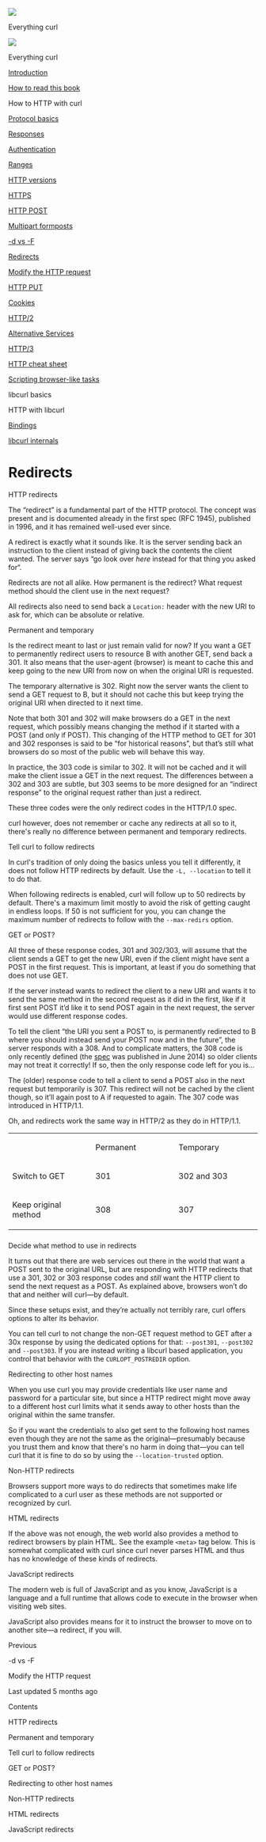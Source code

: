<a href="../index.html" class="link-a079aa82--primary-53a25e66--logoLink-10d08504"></a>

<img src="https://gblobscdn.gitbook.com/orgs%2F-LxuH0qSm4xO9nWfEBlB%2Favatar.png?alt=media" class="image-67b14f24--avatar-1c1d03ec" />

<span class="text-4505230f--UIH400-4e41e82a--textContentFamily-49a318e1--spaceNameText-677c2969">Everything curl</span>

<a href="../index.html" class="link-a079aa82--primary-53a25e66--logoLink-10d08504"></a>

<img src="https://gblobscdn.gitbook.com/orgs%2F-LxuH0qSm4xO9nWfEBlB%2Favatar.png?alt=media" class="image-67b14f24--avatar-1c1d03ec" />

<span class="text-4505230f--UIH400-4e41e82a--textContentFamily-49a318e1--spaceNameText-677c2969">Everything curl</span>

<a href="../index.html" class="navButton-94f2579c--navButtonClickable-161b88ca"><span class="text-4505230f--UIH300-2063425d--textContentFamily-49a318e1--navButtonLabel-14a4968f">Introduction</span></a>

<a href="../how-to-read.html" class="navButton-94f2579c--navButtonClickable-161b88ca"><span class="text-4505230f--UIH300-2063425d--textContentFamily-49a318e1--navButtonLabel-14a4968f">How to read this book</span></a>





<span class="text-4505230f--UIH300-2063425d--textContentFamily-49a318e1--navButtonLabel-14a4968f">How to HTTP with curl</span>

<a href="basics.html" class="navButton-94f2579c--pageItemWithChildrenNested-2c5d8183--navButtonClickable-161b88ca"><span class="text-4505230f--UIH300-2063425d--textContentFamily-49a318e1--navButtonLabel-14a4968f">Protocol basics</span></a>

<a href="response.html" class="navButton-94f2579c--pageItemWithChildrenNested-2c5d8183--navButtonClickable-161b88ca"><span class="text-4505230f--UIH300-2063425d--textContentFamily-49a318e1--navButtonLabel-14a4968f">Responses</span></a>

<a href="auth.html" class="navButton-94f2579c--pageItemWithChildrenNested-2c5d8183--navButtonClickable-161b88ca"><span class="text-4505230f--UIH300-2063425d--textContentFamily-49a318e1--navButtonLabel-14a4968f">Authentication</span></a>

<a href="ranges.html" class="navButton-94f2579c--pageItemWithChildrenNested-2c5d8183--navButtonClickable-161b88ca"><span class="text-4505230f--UIH300-2063425d--textContentFamily-49a318e1--navButtonLabel-14a4968f">Ranges</span></a>

<a href="versions.html" class="navButton-94f2579c--pageItemWithChildrenNested-2c5d8183--navButtonClickable-161b88ca"><span class="text-4505230f--UIH300-2063425d--textContentFamily-49a318e1--navButtonLabel-14a4968f">HTTP versions</span></a>

<a href="https.html" class="navButton-94f2579c--pageItemWithChildrenNested-2c5d8183--navButtonClickable-161b88ca"><span class="text-4505230f--UIH300-2063425d--textContentFamily-49a318e1--navButtonLabel-14a4968f">HTTPS</span></a>

<a href="post.html" class="navButton-94f2579c--pageItemWithChildrenNested-2c5d8183--navButtonClickable-161b88ca"><span class="text-4505230f--UIH300-2063425d--textContentFamily-49a318e1--navButtonLabel-14a4968f">HTTP POST</span></a>

<a href="multipart.html" class="navButton-94f2579c--pageItemWithChildrenNested-2c5d8183--navButtonClickable-161b88ca"><span class="text-4505230f--UIH300-2063425d--textContentFamily-49a318e1--navButtonLabel-14a4968f">Multipart formposts</span></a>

<a href="postvspost.html" class="navButton-94f2579c--pageItemWithChildrenNested-2c5d8183--navButtonClickable-161b88ca"><span class="text-4505230f--UIH300-2063425d--textContentFamily-49a318e1--navButtonLabel-14a4968f">-d vs -F</span></a>

<a href="redirects.html" class="navButton-94f2579c--pageItemWithChildrenNested-2c5d8183--navButtonClickable-161b88ca--navButtonOpened-6a88552e"><span class="text-4505230f--UIH300-2063425d--textContentFamily-49a318e1--navButtonLabel-14a4968f">Redirects</span></a>

<a href="requests.html" class="navButton-94f2579c--pageItemWithChildrenNested-2c5d8183--navButtonClickable-161b88ca"><span class="text-4505230f--UIH300-2063425d--textContentFamily-49a318e1--navButtonLabel-14a4968f">Modify the HTTP request</span></a>

<a href="put.html" class="navButton-94f2579c--pageItemWithChildrenNested-2c5d8183--navButtonClickable-161b88ca"><span class="text-4505230f--UIH300-2063425d--textContentFamily-49a318e1--navButtonLabel-14a4968f">HTTP PUT</span></a>

<a href="cookies.html" class="navButton-94f2579c--pageItemWithChildrenNested-2c5d8183--navButtonClickable-161b88ca"><span class="text-4505230f--UIH300-2063425d--textContentFamily-49a318e1--navButtonLabel-14a4968f">Cookies</span></a>

<a href="http2.html" class="navButton-94f2579c--pageItemWithChildrenNested-2c5d8183--navButtonClickable-161b88ca"><span class="text-4505230f--UIH300-2063425d--textContentFamily-49a318e1--navButtonLabel-14a4968f">HTTP/2</span></a>

<a href="altsvc.html" class="navButton-94f2579c--pageItemWithChildrenNested-2c5d8183--navButtonClickable-161b88ca"><span class="text-4505230f--UIH300-2063425d--textContentFamily-49a318e1--navButtonLabel-14a4968f">Alternative Services</span></a>

<a href="http3.html" class="navButton-94f2579c--pageItemWithChildrenNested-2c5d8183--navButtonClickable-161b88ca"><span class="text-4505230f--UIH300-2063425d--textContentFamily-49a318e1--navButtonLabel-14a4968f">HTTP/3</span></a>

<a href="cheatsheet.html" class="navButton-94f2579c--pageItemWithChildrenNested-2c5d8183--navButtonClickable-161b88ca"><span class="text-4505230f--UIH300-2063425d--textContentFamily-49a318e1--navButtonLabel-14a4968f">HTTP cheat sheet</span></a>

<a href="browserlike.html" class="navButton-94f2579c--pageItemWithChildrenNested-2c5d8183--navButtonClickable-161b88ca"><span class="text-4505230f--UIH300-2063425d--textContentFamily-49a318e1--navButtonLabel-14a4968f">Scripting browser-like tasks</span></a>

<span class="text-4505230f--UIH300-2063425d--textContentFamily-49a318e1--navButtonLabel-14a4968f">libcurl basics</span>

<span class="text-4505230f--UIH300-2063425d--textContentFamily-49a318e1--navButtonLabel-14a4968f">HTTP with libcurl</span>

<a href="../bindings.html" class="navButton-94f2579c--navButtonClickable-161b88ca"><span class="text-4505230f--UIH300-2063425d--textContentFamily-49a318e1--navButtonLabel-14a4968f">Bindings</span></a>

<a href="../internals.html" class="navButton-94f2579c--navButtonClickable-161b88ca"><span class="text-4505230f--UIH300-2063425d--textContentFamily-49a318e1--navButtonLabel-14a4968f">libcurl internals</span></a>

<a href="../bookindex.html" class="navButton-94f2579c--navButtonClickable-161b88ca"><span class="text-4505230f--UIH300-2063425d--textContentFamily-49a318e1--navButtonLabel-14a4968f"></span></a>





# <span class="text-4505230f--DisplayH900-bfb998fa--textContentFamily-49a318e1">Redirects</span>

<span class="text-4505230f--UIH300-2063425d--textUIFamily-5ebd8e40--text-8ee2c8b2"></span>

<span class="text-4505230f--UIH300-2063425d--textUIFamily-5ebd8e40--text-8ee2c8b2"></span>

<span class="text-4505230f--HeadingH700-04e1a2a3--textContentFamily-49a318e1"><span data-key="c62572553b454646a0e00b897154ce7e"><span data-offset-key="c62572553b454646a0e00b897154ce7e:0">HTTP redirects</span></span></span>

<span class="text-4505230f--TextH400-3033861f--textContentFamily-49a318e1"><span data-key="b8c7b4c03d714ee78a56cde7e316da47"><span data-offset-key="b8c7b4c03d714ee78a56cde7e316da47:0">The “redirect” is a fundamental part of the HTTP protocol. The concept was present and is documented already in the first spec (RFC 1945), published in 1996, and it has remained well-used ever since.</span></span></span>

<span class="text-4505230f--TextH400-3033861f--textContentFamily-49a318e1"><span data-key="f4072308cad04b4189ae98ba75ee4cd8"><span data-offset-key="f4072308cad04b4189ae98ba75ee4cd8:0">A redirect is exactly what it sounds like. It is the server sending back an instruction to the client instead of giving back the contents the client wanted. The server says “go look over </span><span data-offset-key="f4072308cad04b4189ae98ba75ee4cd8:1">_here_</span><span data-offset-key="f4072308cad04b4189ae98ba75ee4cd8:2"> instead for that thing you asked for“.</span></span></span>

<span class="text-4505230f--TextH400-3033861f--textContentFamily-49a318e1"><span data-key="c86e39c60551412d83ac2e68d418da13"><span data-offset-key="c86e39c60551412d83ac2e68d418da13:0">Redirects are not all alike. How permanent is the redirect? What request method should the client use in the next request?</span></span></span>

<span class="text-4505230f--TextH400-3033861f--textContentFamily-49a318e1"><span data-key="9b360b42e1ce4cec8044e305c7bcf2dd"><span data-offset-key="9b360b42e1ce4cec8044e305c7bcf2dd:0">All redirects also need to send back a </span><span data-offset-key="9b360b42e1ce4cec8044e305c7bcf2dd:1">`Location:`</span><span data-offset-key="9b360b42e1ce4cec8044e305c7bcf2dd:2"> header with the new URI to ask for, which can be absolute or relative.</span></span></span>

<span class="text-4505230f--HeadingH600-23f228db--textContentFamily-49a318e1"><span data-key="7f8257ee756642e9906d4424a863a415"><span data-offset-key="7f8257ee756642e9906d4424a863a415:0">Permanent and temporary</span></span></span>

<span class="text-4505230f--TextH400-3033861f--textContentFamily-49a318e1"><span data-key="c6d3a2dabc6a4562b675e60d09b37a19"><span data-offset-key="c6d3a2dabc6a4562b675e60d09b37a19:0">Is the redirect meant to last or just remain valid for now? If you want a GET to permanently redirect users to resource B with another GET, send back a 301. It also means that the user-agent (browser) is meant to cache this and keep going to the new URI from now on when the original URI is requested.</span></span></span>

<span class="text-4505230f--TextH400-3033861f--textContentFamily-49a318e1"><span data-key="d57f33cc2fb3466c9a763f75aabbf29d"><span data-offset-key="d57f33cc2fb3466c9a763f75aabbf29d:0">The temporary alternative is 302. Right now the server wants the client to send a GET request to B, but it should not cache this but keep trying the original URI when directed to it next time.</span></span></span>

<span class="text-4505230f--TextH400-3033861f--textContentFamily-49a318e1"><span data-key="f6706717bd8c4197a6584d3795acf277"><span data-offset-key="f6706717bd8c4197a6584d3795acf277:0">Note that both 301 and 302 will make browsers do a GET in the next request, which possibly means changing the method if it started with a POST (and only if POST). This changing of the HTTP method to GET for 301 and 302 responses is said to be “for historical reasons”, but that’s still what browsers do so most of the public web will behave this way.</span></span></span>

<span class="text-4505230f--TextH400-3033861f--textContentFamily-49a318e1"><span data-key="871a45bfde8f4b768e0114e9e15ecea3"><span data-offset-key="871a45bfde8f4b768e0114e9e15ecea3:0">In practice, the 303 code is similar to 302. It will not be cached and it will make the client issue a GET in the next request. The differences between a 302 and 303 are subtle, but 303 seems to be more designed for an “indirect response” to the original request rather than just a redirect.</span></span></span>

<span class="text-4505230f--TextH400-3033861f--textContentFamily-49a318e1"><span data-key="fbd0f089ff044adca7e1454f8353c6e0"><span data-offset-key="fbd0f089ff044adca7e1454f8353c6e0:0">These three codes were the only redirect codes in the HTTP/1.0 spec.</span></span></span>

<span class="text-4505230f--TextH400-3033861f--textContentFamily-49a318e1"><span data-key="5cf88f23cb2a42e896140137305da78e"><span data-offset-key="5cf88f23cb2a42e896140137305da78e:0">curl however, does not remember or cache any redirects at all so to it, there's really no difference between permanent and temporary redirects.</span></span></span>

<span class="text-4505230f--HeadingH600-23f228db--textContentFamily-49a318e1"><span data-key="bbfce4e93c654fc4b188edb0f4e58dee"><span data-offset-key="bbfce4e93c654fc4b188edb0f4e58dee:0">Tell curl to follow redirects</span></span></span>

<span class="text-4505230f--TextH400-3033861f--textContentFamily-49a318e1"><span data-key="ffd99389af1443aaab26537e2a2a059a"><span data-offset-key="ffd99389af1443aaab26537e2a2a059a:0">In curl's tradition of only doing the basics unless you tell it differently, it does not follow HTTP redirects by default. Use the </span><span data-offset-key="ffd99389af1443aaab26537e2a2a059a:1">`-L, --location`</span><span data-offset-key="ffd99389af1443aaab26537e2a2a059a:2"> to tell it to do that.</span></span></span>

<span class="text-4505230f--TextH400-3033861f--textContentFamily-49a318e1"><span data-key="1ed679f972ce42eb97d009f22fb88ba2"><span data-offset-key="1ed679f972ce42eb97d009f22fb88ba2:0">When following redirects is enabled, curl will follow up to 50 redirects by default. There's a maximum limit mostly to avoid the risk of getting caught in endless loops. If 50 is not sufficient for you, you can change the maximum number of redirects to follow with the </span><span data-offset-key="1ed679f972ce42eb97d009f22fb88ba2:1">`--max-redirs`</span><span data-offset-key="1ed679f972ce42eb97d009f22fb88ba2:2"> option.</span></span></span>

<span class="text-4505230f--HeadingH600-23f228db--textContentFamily-49a318e1"><span data-key="3dc7d10977704de8b2ab8c995c77f47a"><span data-offset-key="3dc7d10977704de8b2ab8c995c77f47a:0">GET or POST?</span></span></span>

<span class="text-4505230f--TextH400-3033861f--textContentFamily-49a318e1"><span data-key="cb963975ed354b6f92ea032f486dc2e7"><span data-offset-key="cb963975ed354b6f92ea032f486dc2e7:0">All three of these response codes, 301 and 302/303, will assume that the client sends a GET to get the new URI, even if the client might have sent a POST in the first request. This is important, at least if you do something that does not use GET.</span></span></span>

<span class="text-4505230f--TextH400-3033861f--textContentFamily-49a318e1"><span data-key="8a53464f1cbe47dab8ab6099f89daa59"><span data-offset-key="8a53464f1cbe47dab8ab6099f89daa59:0">If the server instead wants to redirect the client to a new URI and wants it to send the same method in the second request as it did in the first, like if it first sent POST it’d like it to send POST again in the next request, the server would use different response codes.</span></span></span>

<span class="text-4505230f--TextH400-3033861f--textContentFamily-49a318e1"><span data-key="4123e6ce5b7f475f90b1b4906a3bc35b"><span data-offset-key="4123e6ce5b7f475f90b1b4906a3bc35b:0">To tell the client “the URI you sent a POST to, is permanently redirected to B where you should instead send your POST now and in the future”, the server responds with a 308. And to complicate matters, the 308 code is only recently defined (the </span></span><a href="https://tools.ietf.org/html/rfc7238#section-3" class="link-a079aa82--primary-53a25e66--link-faf6c434"><span data-key="3a6828f78d6e4a79a06658c7a66038d1"><span data-offset-key="3a6828f78d6e4a79a06658c7a66038d1:0">spec</span></span></a><span data-key="dd07cf89032d402d9b420dc1aa3cd803"><span data-offset-key="dd07cf89032d402d9b420dc1aa3cd803:0"> was published in June 2014) so older clients may not treat it correctly! If so, then the only response code left for you is…</span></span></span>

<span class="text-4505230f--TextH400-3033861f--textContentFamily-49a318e1"><span data-key="4f5dde8f68f044fb8893e6190a20bc56"><span data-offset-key="4f5dde8f68f044fb8893e6190a20bc56:0">The (older) response code to tell a client to send a POST also in the next request but temporarily is 307. This redirect will not be cached by the client though, so it’ll again post to A if requested to again. The 307 code was introduced in HTTP/1.1.</span></span></span>

<span class="text-4505230f--TextH400-3033861f--textContentFamily-49a318e1"><span data-key="048dd8e948f14aceb9f385c9d08e4955"><span data-offset-key="048dd8e948f14aceb9f385c9d08e4955:0">Oh, and redirects work the same way in HTTP/2 as they do in HTTP/1.1.</span></span></span>

<table><colgroup><col style="width: 33%" /><col style="width: 33%" /><col style="width: 33%" /></colgroup><tbody><tr class="odd"><td style="text-align: left;"><p><span class="text-4505230f--UIH400-4e41e82a--textContentFamily-49a318e1"><span data-key="a92354b183044f838f8dfb9f90ddc7f8"><span data-offset-key="a92354b183044f838f8dfb9f90ddc7f8:0"><span data-slate-zero-width="n">​</span></span></span></span></p></td><td style="text-align: left;"><p><span class="text-4505230f--UIH400-4e41e82a--textContentFamily-49a318e1"><span data-key="ca5c682f2b6c4e5ebbf20d7cedcecf97"><span data-offset-key="ca5c682f2b6c4e5ebbf20d7cedcecf97:0">Permanent</span></span></span></p></td><td style="text-align: left;"><p><span class="text-4505230f--UIH400-4e41e82a--textContentFamily-49a318e1"><span data-key="01c5b74e69d04b27af64231ca8e37015"><span data-offset-key="01c5b74e69d04b27af64231ca8e37015:0">Temporary</span></span></span></p></td></tr><tr class="even"><td style="text-align: left;"><p><span class="text-4505230f--TextH400-3033861f--textContentFamily-49a318e1"><span data-key="37573a9ed8d24a7b99f8743f7b842258"><span data-offset-key="37573a9ed8d24a7b99f8743f7b842258:0">Switch to GET</span></span></span></p></td><td style="text-align: left;"><p><span class="text-4505230f--TextH400-3033861f--textContentFamily-49a318e1"><span data-key="b9d6dc9b48c54e07903b810ad50acf3d"><span data-offset-key="b9d6dc9b48c54e07903b810ad50acf3d:0">301</span></span></span></p></td><td style="text-align: left;"><p><span class="text-4505230f--TextH400-3033861f--textContentFamily-49a318e1"><span data-key="aec0140706bc48bf9222b08240819b92"><span data-offset-key="aec0140706bc48bf9222b08240819b92:0">302 and 303</span></span></span></p></td></tr><tr class="odd"><td style="text-align: left;"><p><span class="text-4505230f--TextH400-3033861f--textContentFamily-49a318e1"><span data-key="45f82ea3c613482aa36d3019e8604eae"><span data-offset-key="45f82ea3c613482aa36d3019e8604eae:0">Keep original method</span></span></span></p></td><td style="text-align: left;"><p><span class="text-4505230f--TextH400-3033861f--textContentFamily-49a318e1"><span data-key="04ea83927ad44eb998389ae3d15b283d"><span data-offset-key="04ea83927ad44eb998389ae3d15b283d:0">308</span></span></span></p></td><td style="text-align: left;"><p><span class="text-4505230f--TextH400-3033861f--textContentFamily-49a318e1"><span data-key="944a7dfcc1494ddbb3b3671ff020275a"><span data-offset-key="944a7dfcc1494ddbb3b3671ff020275a:0">307</span></span></span></p></td></tr></tbody></table>

###

<span class="text-4505230f--HeadingH400-686c0942--textContentFamily-49a318e1"><span data-key="fd322d1204b04bae80d1a9bf4f31927b"><span data-offset-key="fd322d1204b04bae80d1a9bf4f31927b:0">Decide what method to use in redirects</span></span></span>

<span class="text-4505230f--TextH400-3033861f--textContentFamily-49a318e1"><span data-key="1421471996404f128ab97af348bf500e"><span data-offset-key="1421471996404f128ab97af348bf500e:0">It turns out that there are web services out there in the world that want a POST sent to the original URL, but are responding with HTTP redirects that use a 301, 302 or 303 response codes and </span><span data-offset-key="1421471996404f128ab97af348bf500e:1">_still_</span><span data-offset-key="1421471996404f128ab97af348bf500e:2"> want the HTTP client to send the next request as a POST. As explained above, browsers won’t do that and neither will curl—by default.</span></span></span>

<span class="text-4505230f--TextH400-3033861f--textContentFamily-49a318e1"><span data-key="4a31ef02aa2246b3b036f826f1e7812e"><span data-offset-key="4a31ef02aa2246b3b036f826f1e7812e:0">Since these setups exist, and they’re actually not terribly rare, curl offers options to alter its behavior.</span></span></span>

<span class="text-4505230f--TextH400-3033861f--textContentFamily-49a318e1"><span data-key="ff87b65c9d8849be8f6429339a5cb609"><span data-offset-key="ff87b65c9d8849be8f6429339a5cb609:0">You can tell curl to not change the non-GET request method to GET after a 30x response by using the dedicated options for that: </span><span data-offset-key="ff87b65c9d8849be8f6429339a5cb609:1">`--post301`</span><span data-offset-key="ff87b65c9d8849be8f6429339a5cb609:2">, </span><span data-offset-key="ff87b65c9d8849be8f6429339a5cb609:3">`--post302`</span><span data-offset-key="ff87b65c9d8849be8f6429339a5cb609:4"> and </span><span data-offset-key="ff87b65c9d8849be8f6429339a5cb609:5">`--post303`</span><span data-offset-key="ff87b65c9d8849be8f6429339a5cb609:6">. If you are instead writing a libcurl based application, you control that behavior with the </span><span data-offset-key="ff87b65c9d8849be8f6429339a5cb609:7">`CURLOPT_POSTREDIR`</span><span data-offset-key="ff87b65c9d8849be8f6429339a5cb609:8"> option.</span></span></span>

<span class="text-4505230f--HeadingH600-23f228db--textContentFamily-49a318e1"><span data-key="4fd133b78cf24ce8bcc9a37dfbcf38a7"><span data-offset-key="4fd133b78cf24ce8bcc9a37dfbcf38a7:0">Redirecting to other host names</span></span></span>

<span class="text-4505230f--TextH400-3033861f--textContentFamily-49a318e1"><span data-key="7c7738f84d4944f2810b82213ad20e1b"><span data-offset-key="7c7738f84d4944f2810b82213ad20e1b:0">When you use curl you may provide credentials like user name and password for a particular site, but since a HTTP redirect might move away to a different host curl limits what it sends away to other hosts than the original within the same transfer.</span></span></span>

<span class="text-4505230f--TextH400-3033861f--textContentFamily-49a318e1"><span data-key="fe663c279a054219a4af76d73e60c40c"><span data-offset-key="fe663c279a054219a4af76d73e60c40c:0">So if you want the credentials to also get sent to the following host names even though they are not the same as the original—presumably because you trust them and know that there's no harm in doing that—you can tell curl that it is fine to do so by using the </span><span data-offset-key="fe663c279a054219a4af76d73e60c40c:1">`--location-trusted`</span><span data-offset-key="fe663c279a054219a4af76d73e60c40c:2"> option.</span></span></span>

<span class="text-4505230f--HeadingH700-04e1a2a3--textContentFamily-49a318e1"><span data-key="6f6dd6641cb941ae8386be6f2bc6a9d5"><span data-offset-key="6f6dd6641cb941ae8386be6f2bc6a9d5:0">Non-HTTP redirects</span></span></span>

<span class="text-4505230f--TextH400-3033861f--textContentFamily-49a318e1"><span data-key="134a93237ca44ae2a94a38160191d8a6"><span data-offset-key="134a93237ca44ae2a94a38160191d8a6:0">Browsers support more ways to do redirects that sometimes make life complicated to a curl user as these methods are not supported or recognized by curl.</span></span></span>

<span class="text-4505230f--HeadingH600-23f228db--textContentFamily-49a318e1"><span data-key="f3cc60d3a3644a079cb8c83a9341f42d"><span data-offset-key="f3cc60d3a3644a079cb8c83a9341f42d:0">HTML redirects</span></span></span>

<span class="text-4505230f--TextH400-3033861f--textContentFamily-49a318e1"><span data-key="62fbabed394b4b5c86328d8e3bf68ace"><span data-offset-key="62fbabed394b4b5c86328d8e3bf68ace:0">If the above was not enough, the web world also provides a method to redirect browsers by plain HTML. See the example </span><span data-offset-key="62fbabed394b4b5c86328d8e3bf68ace:1">`<meta>`</span><span data-offset-key="62fbabed394b4b5c86328d8e3bf68ace:2"> tag below. This is somewhat complicated with curl since curl never parses HTML and thus has no knowledge of these kinds of redirects.</span></span></span>

<span class="text-4505230f--HeadingH600-23f228db--textContentFamily-49a318e1"><span data-key="bfb13d62bebd4b9eaf8dc3d31b3731f3"><span data-offset-key="bfb13d62bebd4b9eaf8dc3d31b3731f3:0">JavaScript redirects</span></span></span>

<span class="text-4505230f--TextH400-3033861f--textContentFamily-49a318e1"><span data-key="507f63c9c798459aab20ab70ccaed84d"><span data-offset-key="507f63c9c798459aab20ab70ccaed84d:0">The modern web is full of JavaScript and as you know, JavaScript is a language and a full runtime that allows code to execute in the browser when visiting web sites.</span></span></span>

<span class="text-4505230f--TextH400-3033861f--textContentFamily-49a318e1"><span data-key="6faa1074151340b19aa2d9096c33024b"><span data-offset-key="6faa1074151340b19aa2d9096c33024b:0">JavaScript also provides means for it to instruct the browser to move on to another site—a redirect, if you will.</span></span></span>

<a href="postvspost.html" class="reset-3c756112--card-6570f064--whiteCard-fff091a4--cardPrevious-56a5e674"></a>

<span class="text-4505230f--TextH200-a3425406--textContentFamily-49a318e1">Previous</span>

<span class="text-4505230f--UIH400-4e41e82a--textContentFamily-49a318e1">-d vs -F</span>

<a href="requests.html" class="reset-3c756112--card-6570f064--whiteCard-fff091a4--cardNext-19241c42"></a>


<span class="text-4505230f--UIH400-4e41e82a--textContentFamily-49a318e1">Modify the HTTP request</span>



<span class="text-4505230f--TextH200-a3425406--textContentFamily-49a318e1">Last updated 5 months ago</span>



<span class="text-4505230f--InfoH100-1e92e1d1--textContentFamily-49a318e1">Contents</span>

<a href="redirects.html#http-redirects" class="reset-3c756112--menuItem-aa02f6ec--menuItemLight-757d5235--menuItemInline-173bdf97--pageTocItem-f4427024"></a>

<span class="text-4505230f--UIH300-2063425d--textContentFamily-49a318e1"><span class="text-4505230f--UIH200-50ead35f--textContentFamily-49a318e1">HTTP redirects</span></span>

<a href="redirects.html#permanent-and-temporary" class="reset-3c756112--menuItem-aa02f6ec--menuItemLight-757d5235--menuItemInline-173bdf97--pageTocItem-f4427024"></a>

<span class="text-4505230f--UIH300-2063425d--textContentFamily-49a318e1"><span class="text-4505230f--UIH200-50ead35f--textContentFamily-49a318e1--pageTocLinkH2-2294976c">Permanent and temporary</span></span>

<a href="redirects.html#tell-curl-to-follow-redirects" class="reset-3c756112--menuItem-aa02f6ec--menuItemLight-757d5235--menuItemInline-173bdf97--pageTocItem-f4427024"></a>

<span class="text-4505230f--UIH300-2063425d--textContentFamily-49a318e1"><span class="text-4505230f--UIH200-50ead35f--textContentFamily-49a318e1--pageTocLinkH2-2294976c">Tell curl to follow redirects</span></span>

<a href="redirects.html#get-or-post" class="reset-3c756112--menuItem-aa02f6ec--menuItemLight-757d5235--menuItemInline-173bdf97--pageTocItem-f4427024"></a>

<span class="text-4505230f--UIH300-2063425d--textContentFamily-49a318e1"><span class="text-4505230f--UIH200-50ead35f--textContentFamily-49a318e1--pageTocLinkH2-2294976c">GET or POST?</span></span>

<a href="redirects.html#redirecting-to-other-host-names" class="reset-3c756112--menuItem-aa02f6ec--menuItemLight-757d5235--menuItemInline-173bdf97--pageTocItem-f4427024"></a>

<span class="text-4505230f--UIH300-2063425d--textContentFamily-49a318e1"><span class="text-4505230f--UIH200-50ead35f--textContentFamily-49a318e1--pageTocLinkH2-2294976c">Redirecting to other host names</span></span>

<a href="redirects.html#non-http-redirects" class="reset-3c756112--menuItem-aa02f6ec--menuItemLight-757d5235--menuItemInline-173bdf97--pageTocItem-f4427024"></a>

<span class="text-4505230f--UIH300-2063425d--textContentFamily-49a318e1"><span class="text-4505230f--UIH200-50ead35f--textContentFamily-49a318e1">Non-HTTP redirects</span></span>

<a href="redirects.html#html-redirects" class="reset-3c756112--menuItem-aa02f6ec--menuItemLight-757d5235--menuItemInline-173bdf97--pageTocItem-f4427024"></a>

<span class="text-4505230f--UIH300-2063425d--textContentFamily-49a318e1"><span class="text-4505230f--UIH200-50ead35f--textContentFamily-49a318e1--pageTocLinkH2-2294976c">HTML redirects</span></span>

<a href="redirects.html#javascript-redirects" class="reset-3c756112--menuItem-aa02f6ec--menuItemLight-757d5235--menuItemInline-173bdf97--pageTocItem-f4427024"></a>

<span class="text-4505230f--UIH300-2063425d--textContentFamily-49a318e1"><span class="text-4505230f--UIH200-50ead35f--textContentFamily-49a318e1--pageTocLinkH2-2294976c">JavaScript redirects</span></span>
